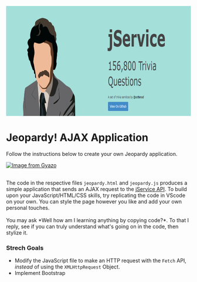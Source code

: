 <img src="./imgs/trivia.png" alt="JService photo" height="300">

# Jeopardy! AJAX Application
Follow the instructions below to create your own Jeopardy application.

[![Image from Gyazo](https://i.gyazo.com/fa98c9704be1d7dfae300f3ae4c79dd2.gif)](https://gyazo.com/fa98c9704be1d7dfae300f3ae4c79dd2)

<br>
The code in the respective files <code>jeopardy.html</code> and <code>jeopardy.js</code> produces a simple application that sends an AJAX request to the <a href="http://jservice.io/">jService API</a>.  To build upon your JavaScript/HTML/CSS skills, try replicating the code in VScode on your own.  You can style the page however you like and add your own personal touches. <br>
<br>
You may ask *Well how am I learning anything by copying code?*.  To that I reply, see if you can truly understand what's going on in the code, then stylize it.

### Strech Goals
- Modify the JavaScript file to make an HTTP request with the <code>Fetch</code> API, *instead* of using the <code>XMLHttpRequest</code> Object.
- Implement Bootstrap 
